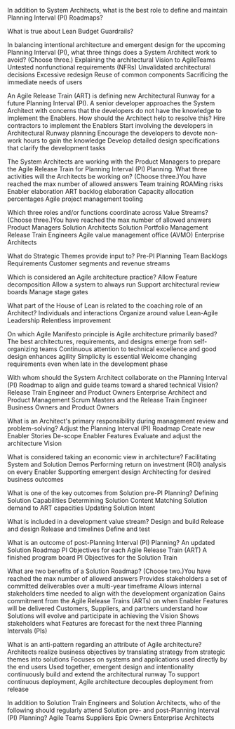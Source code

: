 In addition to System Architects, what is the best role to define and maintain Planning Interval (PI) Roadmaps?

What is true about Lean Budget Guardrails?



In balancing intentional architecture and emergent design for the upcoming Planning Interval (PI), what three things does a System Architect work to avoid? (Choose three.)
Explaining the architectural Vision to AgileTeams
Untested nonfunctional requirements (NFRs)
Unvalidated architectural decisions
Excessive redesign
Reuse of common components
Sacrificing the immediate needs of users


An Agile Release Train (ART) is defining new Architectural Runway for a future Planning Interval (PI). A senior developer approaches the System Architect with concerns that the developers do not have the knowledge to implement the Enablers.
How should the Architect help to resolve this?
Hire contractors to implement the Enablers
Start involving the developers in Architectural Runway planning
Encourage the developers to devote non-work hours to gain the knowledge
Develop detailed design specifications that clarify the development tasks


The System Architects are working with the Product Managers to prepare the Agile Release Train for Planning Interval (PI) Planning. What three activities will the Architects be working on? (Choose three.)You have reached the max number of allowed answers
Team training
ROAMing risks
Enabler elaboration
ART backlog elaboration
Capacity allocation percentages
Agile project management tooling


Which three roles and/or functions coordinate across Value Streams? (Choose three.)You have reached the max number of allowed answers
Product Managers
Solution Architects
Solution Portfolio Management
Release Train Engineers
Agile value management office (AVMO)
Enterprise Architects


What do Strategic Themes provide input to?
Pre-PI Planning
Team Backlogs
Requirements
Customer segments and revenue streams

Which is considered an Agile architecture practice?
Allow Feature decomposition
Allow a system to always run
Support architectural review boards
Manage stage gates


What part of the House of Lean is related to the coaching role of an Architect?
Individuals and interactions
Organize around value
Lean-Agile Leadership
Relentless improvement

On which Agile Manifesto principle is Agile architecture primarily based?
The best architectures, requirements, and designs emerge from self-organizing teams
Continuous attention to technical excellence and good design enhances agility
Simplicity is essential
Welcome changing requirements even when late in the development phase

With whom should the System Architect collaborate on the Planning Interval (PI) Roadmap to align and guide teams toward a shared technical Vision?
Release Train Engineer and Product Owners
Enterprise Architect and Product Management
Scrum Masters and the Release Train Engineer
Business Owners and Product Owners

What is an Architect's primary responsibility during management review and problem-solving?
Adjust the Planning Interval (PI) Roadmap
Create new Enabler Stories
De-scope Enabler Features
Evaluate and adjust the architecture Vision

What is considered taking an economic view in architecture?
Facilitating System and Solution Demos
Performing return on investment (ROI) analysis on every Enabler
Supporting emergent design
Architecting for desired business outcomes

What is one of the key outcomes from Solution pre-PI Planning?
Defining Solution Capabilities
Determining Solution Content
Matching Solution demand to ART capacities
Updating Solution Intent

What is included in a development value stream?
Design and build
Release and design
Release and timelines
Define and test

What is an outcome of post-Planning Interval (PI) Planning?
An updated Solution Roadmap
PI Objectives for each Agile Release Train (ART)
A finished program board
PI Objectives for the Solution Train


What are two benefits of a Solution Roadmap? (Choose two.)You have reached the max number of allowed answers
Provides stakeholders a set of committed deliverables over a multi-year timeframe
Allows internal stakeholders time needed to align with the development organization
Gains commitment from the Agile Release Trains (ARTs) on when Enabler Features will be delivered
Customers, Suppliers, and partners understand how Solutions will evolve and participate in achieving the Vision
Shows stakeholders what Features are forecast for the next three Planning Intervals (PIs)


What is an anti-pattern regarding an attribute of Agile architecture?
Architects realize business objectives by translating strategy from strategic themes into solutions
Focuses on systems and applications used directly by the end users
Used together, emergent design and intentionality continuously build and extend the architectural runway
To support continuous deployment, Agile architecture decouples deployment from release

In addition to Solution Train Engineers and Solution Architects, who of the following should regularly attend Solution pre- and post-Planning Interval (PI) Planning?
Agile Teams
Suppliers
Epic Owners
Enterprise Architects

